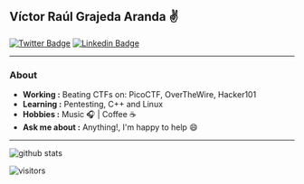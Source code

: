 ## Víctor Raúl Grajeda Aranda :v:
[![Twitter Badge](https://img.shields.io/badge/Twitter-1DA1F2?style=for-the-badge&logo=twitter&logoColor=white)](https://twitter.com/vgrajanda) 
[![Linkedin Badge](https://img.shields.io/badge/LinkedIn-0077B5?style=for-the-badge&logo=linkedin&logoColor=white)](https://www.linkedin.com/in/vgrajanda/)

---------------------------------------------------------------------------------------------------------------------------------------------------------------------------------
### About
-  **Working :** Beating CTFs on: PicoCTF, OverTheWire, Hacker101
-  **Learning :** Pentesting, C++ and Linux
-  **Hobbies :** Music :headphones: | Coffee :coffee:
-  **Ask me about :** Anything!, I'm happy to help :smile:

---------------------------------------------------------------------------------------------------------------------------------------------------------------------------------

![github stats](https://github-readme-stats.vercel.app/api?username=vgrajanda&show_icons=true)

![visitors](https://visitor-badge.glitch.me/badge?page_id=vgrajanda) 
